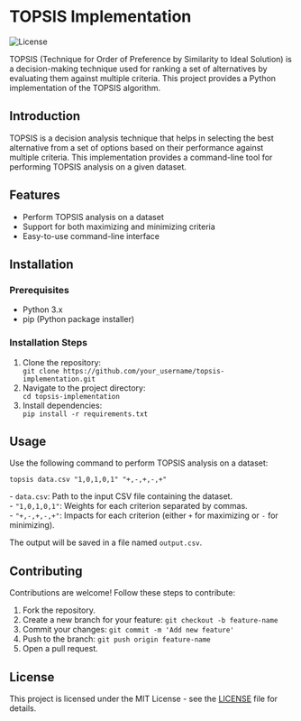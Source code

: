 
<h1>TOPSIS Implementation</h1>

<p><img src="https://img.shields.io/badge/license-MIT-blue.svg" alt="License"></p>

<p>TOPSIS (Technique for Order of Preference by Similarity to Ideal Solution) is a decision-making technique used for ranking a set of alternatives by evaluating them against multiple criteria. This project provides a Python implementation of the TOPSIS algorithm.</p>



<h2 id="introduction">Introduction</h2>

<p>
    TOPSIS is a decision analysis technique that helps in selecting the best alternative from a set of options based on their performance against multiple criteria.
    This implementation provides a command-line tool for performing TOPSIS analysis on a given dataset.
</p>

<h2 id="features">Features</h2>

<ul>
    <li>Perform TOPSIS analysis on a dataset</li>
    <li>Support for both maximizing and minimizing criteria</li>
    <li>Easy-to-use command-line interface</li>
</ul>

<h2 id="installation">Installation</h2>

<h3>Prerequisites</h3>

<ul>
    <li>Python 3.x</li>
    <li>pip (Python package installer)</li>
</ul>

<h3>Installation Steps</h3>

<ol>
    <li>Clone the repository:</li>
    <code>git clone https://github.com/your_username/topsis-implementation.git</code>
    <li>Navigate to the project directory:</li>
    <code>cd topsis-implementation</code>
    <li>Install dependencies:</li>
    <code>pip install -r requirements.txt</code>

  

 
</ol>

<h2 id="usage">Usage</h2>

<p>
    Use the following command to perform TOPSIS analysis on a dataset:
</p>

<code>topsis data.csv "1,0,1,0,1" "+,-,+,-,+"</code>

<p>
    - <code>data.csv</code>: Path to the input CSV file containing the dataset.<br>
    - <code>"1,0,1,0,1"</code>: Weights for each criterion separated by commas.<br>
    - <code>"+,-,+,-,+"</code>: Impacts for each criterion (either <code>+</code> for maximizing or <code>-</code> for minimizing).
</p>

<p>
    The output will be saved in a file named <code>output.csv</code>.
</p>

<h2 id="contributing">Contributing</h2>

<p>
    Contributions are welcome! Follow these steps to contribute:
</p>

<ol>
    <li>Fork the repository.</li>
    <li>Create a new branch for your feature: <code>git checkout -b feature-name</code></li>
    <li>Commit your changes: <code>git commit -m 'Add new feature'</code></li>
    <li>Push to the branch: <code>git push origin feature-name</code></li>
    <li>Open a pull request.</li>
</ol>

<h2 id="license">License</h2>

<p>
    This project is licensed under the MIT License - see the <a href="LICENSE">LICENSE</a> file for details.
</p>

</body>
</html>
